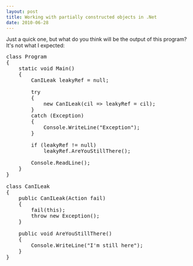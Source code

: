 ```yaml
---
layout: post
title: Working with partially constructed objects in .Net
date: 2010-06-28
---
```


Just a quick one, but what do you think will be the output of this program? It's not what I expected:



<pre lang="csharp">class Program
{
	static void Main()
	{
		CanILeak leakyRef = null;

		try
		{
			new CanILeak(cil => leakyRef = cil);
		}
		catch (Exception)
		{
			Console.WriteLine("Exception");
		}

		if (leakyRef != null)
			leakyRef.AreYouStillThere();

		Console.ReadLine();
	}
}

class CanILeak
{
	public CanILeak(Action fail)
	{
		fail(this);
		throw new Exception();
	}

	public void AreYouStillThere()
	{
		Console.WriteLine("I'm still here");
	}
}</pre>
